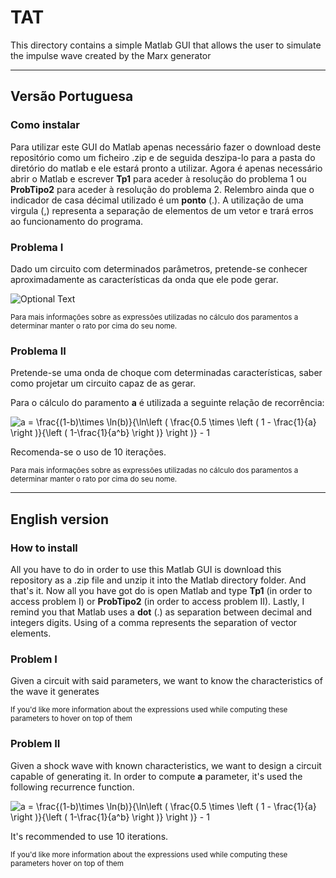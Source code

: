 
# TAT 
This directory contains a simple Matlab GUI that allows the user to simulate the impulse wave created by the Marx generator

---

## Versão Portuguesa
### Como instalar
Para utilizar este GUI do Matlab apenas necessário fazer o download deste repositório como um ficheiro .zip e de seguida deszipa-lo para a pasta do diretório do matlab e ele estará pronto a utilizar. 
Agora é apenas necessário abrir o Matlab e escrever **Tp1** para aceder à resolução do problema 1 ou **ProbTipo2** para aceder à resolução do problema 2.
Relembro ainda que o indicador de casa décimal utilizado é um **ponto** (.). A utilização de uma virgula (,) representa a separação de elementos de um vetor e trará erros ao funcionamento do programa. 
### Problema I
Dado um circuito com determinados parâmetros, pretende-se conhecer aproximadamente as características da onda que ele pode gerar. 

![Optional Text](../master/CircEq.png)

<small>Para mais informações sobre as expressões utilizadas no cálculo dos paramentos a determinar manter o rato por cima do seu nome.</small>



### Problema II 
Pretende-se uma onda de choque com determinadas características, saber como projetar um circuito capaz de as gerar. 

Para o cálculo do paramento **a** é utilizada a seguinte relação de recorrência:


<img src="https://latex.codecogs.com/gif.latex?a&space;=&space;\frac{(1-b)\times&space;\ln(b)}{\ln\left&space;(&space;\frac{0.5&space;\times&space;\left&space;(&space;1&space;-&space;\frac{1}{a}&space;\right&space;)}{\left&space;(&space;1-\frac{1}{a^b}&space;\right&space;)}&space;\right&space;)}&space;-&space;1" title="a = \frac{(1-b)\times \ln(b)}{\ln\left ( \frac{0.5 \times \left ( 1 - \frac{1}{a} \right )}{\left ( 1-\frac{1}{a^b} \right )} \right )} - 1" />   


Recomenda-se o uso de 10 iterações. 

<small>Para mais informações sobre as expressões utilizadas no cálculo dos paramentos a determinar manter o rato por cima do seu nome.</small>



---



## English version 
### How to install
All you have to do in order to use this Matlab GUI is download this repository as a .zip file and unzip it into the Matlab directory folder. 
And that's it. 
Now all you have got do is open Matlab and type **Tp1** (in order to access problem I) or **ProbTipo2** (in order to access problem II).
Lastly, I remind you that Matlab uses a **dot** (.) as separation between decimal and integers digits. Using of a comma represents the separation of vector elements. 
### Problem I
Given a circuit with said parameters, we want to know the characteristics of the wave it generates

<small> If you'd like more information about the expressions used while computing these parameters to hover on top of them</small>



### Problem II
Given a shock wave with known characteristics, we want to design a circuit capable of generating it. 
In order to compute **a** parameter, it's used the following recurrence function. 

<img src="https://latex.codecogs.com/gif.latex?a&space;=&space;\frac{(1-b)\times&space;\ln(b)}{\ln\left&space;(&space;\frac{0.5&space;\times&space;\left&space;(&space;1&space;-&space;\frac{1}{a}&space;\right&space;)}{\left&space;(&space;1-\frac{1}{a^b}&space;\right&space;)}&space;\right&space;)}&space;-&space;1" title="a = \frac{(1-b)\times \ln(b)}{\ln\left ( \frac{0.5 \times \left ( 1 - \frac{1}{a} \right )}{\left ( 1-\frac{1}{a^b} \right )} \right )} - 1" />
  
It's recommended to use 10 iterations.

<small> If you'd like more information about the expressions used while computing these parameters hover on top of them</small>
